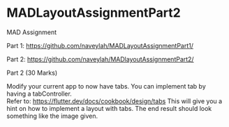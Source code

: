 # MADLayoutAssignmentPart2

MAD Assignment

Part 1: https://github.com/naveylah/MADLayoutAssignmentPart1/

Part 2: https://github.com/naveylah/MADlayoutAssignmentPart2/


Part 2 (30 Marks)

Modify your current app to now have tabs. 
You can implement tab by having a tabController.  
Refer to: https://flutter.dev/docs/cookbook/design/tabs 
This will give you a hint on how to implement a layout with tabs. 
The end result should look something like the image given.

